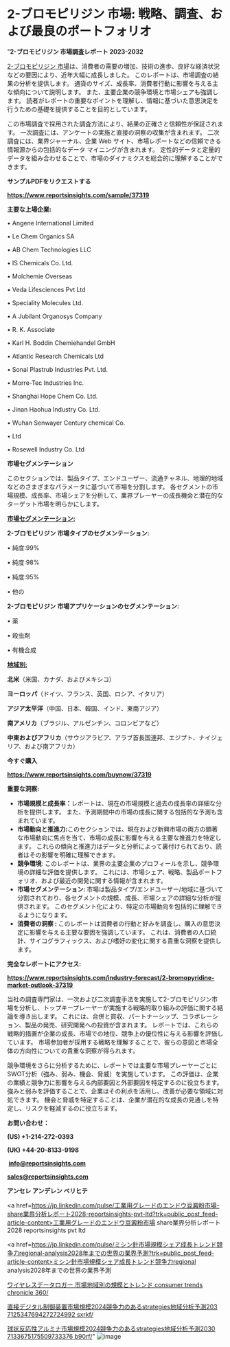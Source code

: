# 2-ブロモピリジン 市場: 戦略、調査、および最良のポートフォリオ

"<strong>2-ブロモピリジン 市場調査レポート 2023-2032</strong>

<a href=https://www.reportsinsights.com/sample/37319>2-ブロモピリジン 市場</a>は、消費者の需要の増加、技術の進歩、良好な経済状況などの要因により、近年大幅に成長しました。 このレポートは、市場調査の結果の分析を提供します。 通貨のサイズ、成長率、消費者行動に影響を与える主な傾向について説明します。 また、主要企業の競争環境と市場シェアも強調します。 読者がレポートの重要なポイントを理解し、情報に基づいた意思決定を行うための基礎を提供することを目的としています。

この市場調査で採用された調査方法により、結果の正確さと信頼性が保証されます。 一次調査には、アンケートの実施と直接の洞察の収集が含まれます。 二次調査には、業界ジャーナル、企業 Web サイト、市場レポートなどの信頼できる情報源からの包括的なデータ マイニングが含まれます。 定性的データと定量的データを組み合わせることで、市場のダイナミクスを総合的に理解することができます。

<strong><b>サンプルPDFをリクエストする</b></strong>

<a href=https://www.reportsinsights.com/sample/37319><strong><u>https://www.reportsinsights.com/sample/37319</u></strong></a>

<strong>主要な上場企業:</strong>

• Angene International Limited

• Le Chem Organics SA

• AB Chem Technologies LLC

• IS Chemicals Co.  Ltd.

• Molchemie Overseas

• Veda Lifesciences Pvt Ltd

• Speciality Molecules Ltd.

•  A Jubilant Organosys Company

• R. K. Associate

• Karl H. Boddin Chemiehandel GmbH

• Atlantic Research Chemicals Ltd

• Sonal Plastrub Industries Pvt. Ltd.

• Morre-Tec Industries  Inc.

• Shanghai Hope Chem Co.  Ltd.

• Jinan Haohua Industry Co.  Ltd.

• Wuhan Senwayer Century chemical Co.

• Ltd

• Rosewell Industry Co.  Ltd

<strong>市場セグメンテーション</strong>

このセクションでは、製品タイプ、エンドユーザー、流通チャネル、地理的地域などのさまざまなパラメータに基づいて市場を分割します。 各セグメントの市場規模、成長率、市場シェアを分析して、業界プレーヤーの成長機会と潜在的なターゲット市場を明らかにします。

<strong><u>市場セグメンテーション</u></strong><strong><u>:</u></strong>

<strong>2-ブロモピリジン 市場タイプのセグメンテーション:</strong>

• 純度:99%

• 純度:98%

• 純度:95%

• 他の

<strong>2-ブロモピリジン 市場アプリケーションのセグメンテーション:</strong>

• 薬

• 殺虫剤

• 有機合成

<strong><u>地域別</u></strong><strong><u>:</u></strong>

<strong>北米</strong>（米国、カナダ、およびメキシコ）

<strong>ヨーロッパ</strong>（ドイツ、フランス、英国、ロシア、イタリア）

<strong>アジア太平洋</strong>（中国、日本、韓国、インド、東南アジア）

<strong>南アメリカ</strong>（ブラジル、アルゼンチン、コロンビアなど）

<strong>中東およびアフリカ</strong>（サウジアラビア、アラブ首長国連邦、エジプト、ナイジェリア、および南アフリカ）

<strong>今すぐ購入</strong>

<a href=https://www.reportsinsights.com/buynow/37319><strong><u>https://www.reportsinsights.com/buynow/37319</u></strong></a>

<strong>重要な洞察:</strong>
<ul>
  <li><strong>市場規模と成長率：</strong>レポートは、現在の市場規模と過去の成長率の詳細な分析を提供します。 また、予測期間中の市場の成長に関する包括的な予測も含まれています。</li>
  <li><strong>市場動向と推進力:</strong>このセクションでは、現在および新興市場の両方の顕著な市場動向に焦点を当て、市場の成長に影響を与える主要な推進力を特定します。 これらの傾向と推進力はデータと分析によって裏付けられており、読者はその影響を明確に理解できます。</li>
  <li><strong>競争環境</strong>: このレポートは、業界の主要企業のプロフィールを示し、競争環境の詳細な評価を提供します。 これには、市場シェア、戦略、製品ポートフォリオ、および最近の開発に関する情報が含まれます。</li>
  <li><strong>市場セグメンテーション: </strong>市場は製品タイプ/エンドユーザー/地域に基づいて分割されており、各セグメントの規模、成長、市場シェアの詳細な分析が提供されます。 このセグメント化により、特定の市場動向を包括的に理解できるようになります。</li>
  <li><strong>消費者の洞察 : </strong>このレポートは消費者の行動と好みを調査し、購入の意思決定に影響を与える主要な要因を強調しています。 これは、消費者の人口統計、サイコグラフィックス、および嗜好の変化に関する貴重な洞察を提供します。</li>
</ul>
<strong>完全なレポートにアクセス:</strong>

<a href=https://www.reportsinsights.com/industry-forecast/2-bromopyridine-market-outlook-37319><strong><u><b>https://www.reportsinsights.com/industry-forecast/2-bromopyridine-market-outlook-37319</b></u></strong></a>

当社の調査専門家は、一次および二次調査手法を実施して2-ブロモピリジン市場を分析し、トップキープレーヤーが実施する戦略的取り組みの評価に関する結論を導き出します。 これには、合併と買収、パートナーシップ、コラボレーション、製品の発売、研究開発への投資が含まれます。 レポートでは、これらの戦略的措置が企業の成長、市場での地位、競争上の優位性に与える影響を評価しています。 市場参加者が採用する戦略を理解することで、彼らの意図と市場全体の方向性についての貴重な洞察が得られます。

競争環境をさらに分析するために、レポートでは主要な市場プレーヤーごとにSWOT分析（強み、弱み、機会、脅威）を実施しています。 この評価は、企業の業績と競争力に影響を与える内部要因と外部要因を特定するのに役立ちます。 強みと弱みを評価することで、企業はその利点を活用し、改善が必要な領域に対処できます。 機会と脅威を特定することは、企業が潜在的な成長の見通しを特定し、リスクを軽減するのに役立ちます。

<strong>お問い合わせ：</strong>

<strong>(US) +1-214-272-0393</strong>

<strong>(UK) +44-20-8133-9198</strong>

<strong> </strong><a href=info@reportsinsights.com><strong><u>info@reportsinsights.com</u></strong></a>

<a href=sales@reportsinsights.com><strong><u>sales@reportsinsights.com</u></strong></a>

<strong>アンセレ アンデレン ベリヒテ</strong>

<a href=https://jp.linkedin.com/pulse/工業用グレードのエンドウ豆澱粉市場-share業界分析レポート2028-reportsinsights-pvt-ltd?trk=public_post_feed-article-content>工業用グレードのエンドウ豆澱粉市場 share業界分析レポート2028 reportsinsights pvt ltd</a>

<a href=https://jp.linkedin.com/pulse/ミシン針市場規模シェア成長トレンド競争力regional-analysis2028年までの世界の業界予測?trk=public_post_feed-article-content>ミシン針市場規模シェア成長トレンド競争力regional analysis2028年までの世界の業界予測</a>

<a href=https://www.linkedin.com/pulse/ワイヤレスデータロガー-市場地域別の規模とトレンド-consumer-trends-chronicle-360/>ワイヤレスデータロガー 市場地域別の規模とトレンド consumer trends chronicle 360/</a>

<a href=https://www.linkedin.com/pulse/直接デジタル制御装置市場規模2024競争力のあるstrategies地域分析予測203-7125347694272724992-sxrkf/>直接デジタル制御装置市場規模2024競争力のあるstrategies地域分析予測203 7125347694272724992 sxrkf/</a>

<a href=https://www.linkedin.com/pulse/球状反応性アルミナ市場規模2024競争力のあるstrategies地域分析予測2030-7133675175509733376-b90rf/>球状反応性アルミナ市場規模2024競争力のあるstrategies地域分析予測2030 7133675175509733376 b90rf/</a>"
![image](https://github.com/gayatrid12/RImarketreport/assets/158473851/ddc1d025-d125-4e43-97be-b4778b06daf6)
